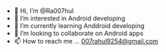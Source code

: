 - 👋 Hi, I’m @Ra007hul
- 👀 I’m interested in Android developing
- 🌱 I’m currently learning Anddroid developing
- 💞️ I’m looking to collaborate on Android apps
- 📫 How to reach me ... 007rahul9254@gmail.com

<!---
Ra007hul/Ra007hul is a ✨ special ✨ repository because its `README.md` (this file) appears on your GitHub profile.
You can click the Preview link to take a look at your changes.
--->
